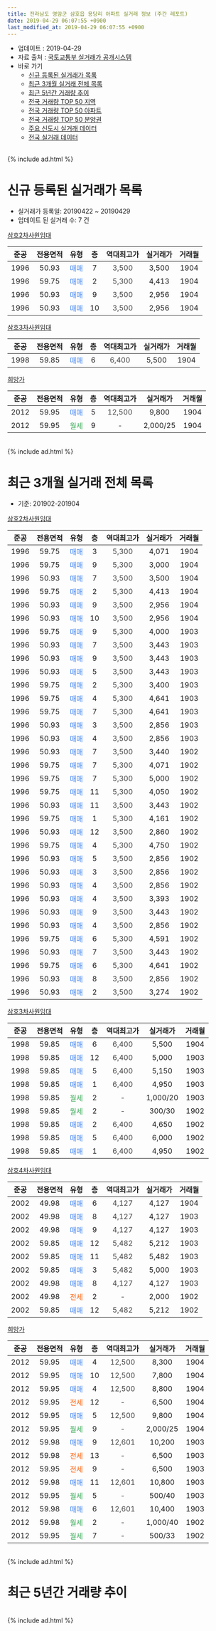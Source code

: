 ```yaml
---
title: 전라남도 영암군 삼호읍 용당리 아파트 실거래 정보 (주간 레포트)
date: 2019-04-29 06:07:55 +0900
last_modified_at: 2019-04-29 06:07:55 +0900
---
```


* 업데이트 : 2019-04-29
* 자료 출처 : [국토교통부 실거래가 공개시스템](http://rt.molit.go.kr)
* 바로 가기
    * [신규 등록된 실거래가 목록](#신규-등록된-실거래가-목록)
    * [최근 3개월 실거래 전체 목록](#최근-3개월-실거래-전체-목록)
    * [최근 5년간 거래량 추이](#최근-5년간-거래량-추이)
    * [전국 거래량 TOP 50 지역](https://inasie.github.io/apt-trade-info/최근-3개월-전국에서-가장-거래가-많이-발생한-지역)
    * [전국 거래량 TOP 50 아파트](https://inasie.github.io/apt-trade-info/최근-3개월-전국에서-가장-거래가-많이-발생한-아파트)
    * [전국 거래량 TOP 50 분양권](https://inasie.github.io/apt-trade-info/최근-3개월-전국에서-가장-거래가-많이-발생한-분양권)
    * [주요 신도시 실거래 데이터](https://inasie.github.io/apt-trade-info/주요-신도시)
    * [전국 실거래 데이터](https://inasie.github.io/apt-trade-info/전국)
<br>
{% include ad.html %}
<br>

# 신규 등록된 실거래가 목록
* 실거래가 등록일: 20190422 ~ 20190429
* 업데이트 된 실거래 수: 7 건


[삼호2차사원임대](https://search.naver.com/search.naver?query=%EC%A0%84%EB%9D%BC%EB%82%A8%EB%8F%84+%EC%98%81%EC%95%94%EA%B5%B0+%EC%82%BC%ED%98%B8%EC%9D%8D+%EC%9A%A9%EB%8B%B9%EB%A6%AC+%EC%82%BC%ED%98%B82%EC%B0%A8%EC%82%AC%EC%9B%90%EC%9E%84%EB%8C%80)

|준공|전용면적|유형|층|역대최고가|실거래가|거래월|
|:---:|:---:|:---:|:---:|:---:|:---:|:---:|
|1996|50.93|<span style="color:#4285f3">매매</span>|7|<span style="color:#444444">3,500</span>|3,500|1904|
|1996|59.75|<span style="color:#4285f3">매매</span>|2|<span style="color:#444444">5,300</span>|4,413|1904|
|1996|50.93|<span style="color:#4285f3">매매</span>|9|<span style="color:#444444">3,500</span>|2,956|1904|
|1996|50.93|<span style="color:#4285f3">매매</span>|10|<span style="color:#444444">3,500</span>|2,956|1904|

[삼호3차사원임대](https://search.naver.com/search.naver?query=%EC%A0%84%EB%9D%BC%EB%82%A8%EB%8F%84+%EC%98%81%EC%95%94%EA%B5%B0+%EC%82%BC%ED%98%B8%EC%9D%8D+%EC%9A%A9%EB%8B%B9%EB%A6%AC+%EC%82%BC%ED%98%B83%EC%B0%A8%EC%82%AC%EC%9B%90%EC%9E%84%EB%8C%80)

|준공|전용면적|유형|층|역대최고가|실거래가|거래월|
|:---:|:---:|:---:|:---:|:---:|:---:|:---:|
|1998|59.85|<span style="color:#4285f3">매매</span>|6|<span style="color:#444444">6,400</span>|5,500|1904|

[희망가](https://search.naver.com/search.naver?query=%EC%A0%84%EB%9D%BC%EB%82%A8%EB%8F%84+%EC%98%81%EC%95%94%EA%B5%B0+%EC%82%BC%ED%98%B8%EC%9D%8D+%EC%9A%A9%EB%8B%B9%EB%A6%AC+%ED%9D%AC%EB%A7%9D%EA%B0%80)

|준공|전용면적|유형|층|역대최고가|실거래가|거래월|
|:---:|:---:|:---:|:---:|:---:|:---:|:---:|
|2012|59.95|<span style="color:#4285f3">매매</span>|5|<span style="color:#444444">12,500</span>|9,800|1904|
|2012|59.95|<span style="color:#34a853">월세</span>|9|<span style="color:#444444">-</span>|2,000/25|1904|


<br>
{% include ad.html %}
<br>

# 최근 3개월 실거래 전체 목록
* 기준: 201902-201904


[삼호2차사원임대](https://search.naver.com/search.naver?query=%EC%A0%84%EB%9D%BC%EB%82%A8%EB%8F%84+%EC%98%81%EC%95%94%EA%B5%B0+%EC%82%BC%ED%98%B8%EC%9D%8D+%EC%9A%A9%EB%8B%B9%EB%A6%AC+%EC%82%BC%ED%98%B82%EC%B0%A8%EC%82%AC%EC%9B%90%EC%9E%84%EB%8C%80)

|준공|전용면적|유형|층|역대최고가|실거래가|거래월|
|:---:|:---:|:---:|:---:|:---:|:---:|:---:|
|1996|59.75|<span style="color:#4285f3">매매</span>|3|<span style="color:#444444">5,300</span>|4,071|1904|
|1996|59.75|<span style="color:#4285f3">매매</span>|9|<span style="color:#444444">5,300</span>|3,000|1904|
|1996|50.93|<span style="color:#4285f3">매매</span>|7|<span style="color:#444444">3,500</span>|3,500|1904|
|1996|59.75|<span style="color:#4285f3">매매</span>|2|<span style="color:#444444">5,300</span>|4,413|1904|
|1996|50.93|<span style="color:#4285f3">매매</span>|9|<span style="color:#444444">3,500</span>|2,956|1904|
|1996|50.93|<span style="color:#4285f3">매매</span>|10|<span style="color:#444444">3,500</span>|2,956|1904|
|1996|59.75|<span style="color:#4285f3">매매</span>|9|<span style="color:#444444">5,300</span>|4,000|1903|
|1996|50.93|<span style="color:#4285f3">매매</span>|7|<span style="color:#444444">3,500</span>|3,443|1903|
|1996|50.93|<span style="color:#4285f3">매매</span>|9|<span style="color:#444444">3,500</span>|3,443|1903|
|1996|50.93|<span style="color:#4285f3">매매</span>|5|<span style="color:#444444">3,500</span>|3,443|1903|
|1996|59.75|<span style="color:#4285f3">매매</span>|2|<span style="color:#444444">5,300</span>|3,400|1903|
|1996|59.75|<span style="color:#4285f3">매매</span>|4|<span style="color:#444444">5,300</span>|4,641|1903|
|1996|59.75|<span style="color:#4285f3">매매</span>|7|<span style="color:#444444">5,300</span>|4,641|1903|
|1996|50.93|<span style="color:#4285f3">매매</span>|3|<span style="color:#444444">3,500</span>|2,856|1903|
|1996|50.93|<span style="color:#4285f3">매매</span>|4|<span style="color:#444444">3,500</span>|2,856|1903|
|1996|50.93|<span style="color:#4285f3">매매</span>|7|<span style="color:#444444">3,500</span>|3,440|1902|
|1996|59.75|<span style="color:#4285f3">매매</span>|7|<span style="color:#444444">5,300</span>|4,071|1902|
|1996|59.75|<span style="color:#4285f3">매매</span>|7|<span style="color:#444444">5,300</span>|5,000|1902|
|1996|59.75|<span style="color:#4285f3">매매</span>|11|<span style="color:#444444">5,300</span>|4,050|1902|
|1996|50.93|<span style="color:#4285f3">매매</span>|11|<span style="color:#444444">3,500</span>|3,443|1902|
|1996|59.75|<span style="color:#4285f3">매매</span>|1|<span style="color:#444444">5,300</span>|4,161|1902|
|1996|50.93|<span style="color:#4285f3">매매</span>|12|<span style="color:#444444">3,500</span>|2,860|1902|
|1996|59.75|<span style="color:#4285f3">매매</span>|4|<span style="color:#444444">5,300</span>|4,750|1902|
|1996|50.93|<span style="color:#4285f3">매매</span>|5|<span style="color:#444444">3,500</span>|2,856|1902|
|1996|50.93|<span style="color:#4285f3">매매</span>|3|<span style="color:#444444">3,500</span>|2,856|1902|
|1996|50.93|<span style="color:#4285f3">매매</span>|4|<span style="color:#444444">3,500</span>|2,856|1902|
|1996|50.93|<span style="color:#4285f3">매매</span>|4|<span style="color:#444444">3,500</span>|3,393|1902|
|1996|50.93|<span style="color:#4285f3">매매</span>|9|<span style="color:#444444">3,500</span>|3,443|1902|
|1996|50.93|<span style="color:#4285f3">매매</span>|4|<span style="color:#444444">3,500</span>|2,856|1902|
|1996|59.75|<span style="color:#4285f3">매매</span>|6|<span style="color:#444444">5,300</span>|4,591|1902|
|1996|50.93|<span style="color:#4285f3">매매</span>|7|<span style="color:#444444">3,500</span>|3,443|1902|
|1996|59.75|<span style="color:#4285f3">매매</span>|6|<span style="color:#444444">5,300</span>|4,641|1902|
|1996|50.93|<span style="color:#4285f3">매매</span>|8|<span style="color:#444444">3,500</span>|2,856|1902|
|1996|50.93|<span style="color:#4285f3">매매</span>|2|<span style="color:#444444">3,500</span>|3,274|1902|

[삼호3차사원임대](https://search.naver.com/search.naver?query=%EC%A0%84%EB%9D%BC%EB%82%A8%EB%8F%84+%EC%98%81%EC%95%94%EA%B5%B0+%EC%82%BC%ED%98%B8%EC%9D%8D+%EC%9A%A9%EB%8B%B9%EB%A6%AC+%EC%82%BC%ED%98%B83%EC%B0%A8%EC%82%AC%EC%9B%90%EC%9E%84%EB%8C%80)

|준공|전용면적|유형|층|역대최고가|실거래가|거래월|
|:---:|:---:|:---:|:---:|:---:|:---:|:---:|
|1998|59.85|<span style="color:#4285f3">매매</span>|6|<span style="color:#444444">6,400</span>|5,500|1904|
|1998|59.85|<span style="color:#4285f3">매매</span>|12|<span style="color:#444444">6,400</span>|5,000|1903|
|1998|59.85|<span style="color:#4285f3">매매</span>|5|<span style="color:#444444">6,400</span>|5,150|1903|
|1998|59.85|<span style="color:#4285f3">매매</span>|1|<span style="color:#444444">6,400</span>|4,950|1903|
|1998|59.85|<span style="color:#34a853">월세</span>|2|<span style="color:#444444">-</span>|1,000/20|1903|
|1998|59.85|<span style="color:#34a853">월세</span>|2|<span style="color:#444444">-</span>|300/30|1902|
|1998|59.85|<span style="color:#4285f3">매매</span>|2|<span style="color:#444444">6,400</span>|4,650|1902|
|1998|59.85|<span style="color:#4285f3">매매</span>|5|<span style="color:#444444">6,400</span>|6,000|1902|
|1998|59.85|<span style="color:#4285f3">매매</span>|1|<span style="color:#444444">6,400</span>|4,950|1902|


<script async src="//pagead2.googlesyndication.com/pagead/js/adsbygoogle.js"></script>
<!-- 기본 -->
<ins class="adsbygoogle"
     style="display:block"
     data-ad-client="ca-pub-2446590836940007"
     data-ad-slot="1659523306"
     data-ad-format="auto"
     data-full-width-responsive="true"></ins>
<script>
(adsbygoogle = window.adsbygoogle || []).push({});
</script>


[삼호4차사원임대](https://search.naver.com/search.naver?query=%EC%A0%84%EB%9D%BC%EB%82%A8%EB%8F%84+%EC%98%81%EC%95%94%EA%B5%B0+%EC%82%BC%ED%98%B8%EC%9D%8D+%EC%9A%A9%EB%8B%B9%EB%A6%AC+%EC%82%BC%ED%98%B84%EC%B0%A8%EC%82%AC%EC%9B%90%EC%9E%84%EB%8C%80)

|준공|전용면적|유형|층|역대최고가|실거래가|거래월|
|:---:|:---:|:---:|:---:|:---:|:---:|:---:|
|2002|49.98|<span style="color:#4285f3">매매</span>|6|<span style="color:#444444">4,127</span>|4,127|1904|
|2002|49.98|<span style="color:#4285f3">매매</span>|8|<span style="color:#444444">4,127</span>|4,127|1903|
|2002|49.98|<span style="color:#4285f3">매매</span>|9|<span style="color:#444444">4,127</span>|4,127|1903|
|2002|59.85|<span style="color:#4285f3">매매</span>|12|<span style="color:#444444">5,482</span>|5,212|1903|
|2002|59.85|<span style="color:#4285f3">매매</span>|11|<span style="color:#444444">5,482</span>|5,482|1903|
|2002|59.85|<span style="color:#4285f3">매매</span>|3|<span style="color:#444444">5,482</span>|5,000|1903|
|2002|49.98|<span style="color:#4285f3">매매</span>|8|<span style="color:#444444">4,127</span>|4,127|1903|
|2002|49.98|<span style="color:#ff5a00">전세</span>|2|<span style="color:#444444">-</span>|2,000|1902|
|2002|59.85|<span style="color:#4285f3">매매</span>|12|<span style="color:#444444">5,482</span>|5,212|1902|

[희망가](https://search.naver.com/search.naver?query=%EC%A0%84%EB%9D%BC%EB%82%A8%EB%8F%84+%EC%98%81%EC%95%94%EA%B5%B0+%EC%82%BC%ED%98%B8%EC%9D%8D+%EC%9A%A9%EB%8B%B9%EB%A6%AC+%ED%9D%AC%EB%A7%9D%EA%B0%80)

|준공|전용면적|유형|층|역대최고가|실거래가|거래월|
|:---:|:---:|:---:|:---:|:---:|:---:|:---:|
|2012|59.95|<span style="color:#4285f3">매매</span>|4|<span style="color:#444444">12,500</span>|8,300|1904|
|2012|59.95|<span style="color:#4285f3">매매</span>|10|<span style="color:#444444">12,500</span>|7,800|1904|
|2012|59.95|<span style="color:#4285f3">매매</span>|4|<span style="color:#444444">12,500</span>|8,800|1904|
|2012|59.95|<span style="color:#ff5a00">전세</span>|12|<span style="color:#444444">-</span>|6,500|1904|
|2012|59.95|<span style="color:#4285f3">매매</span>|5|<span style="color:#444444">12,500</span>|9,800|1904|
|2012|59.95|<span style="color:#34a853">월세</span>|9|<span style="color:#444444">-</span>|2,000/25|1904|
|2012|59.98|<span style="color:#4285f3">매매</span>|9|<span style="color:#444444">12,601</span>|10,200|1903|
|2012|59.98|<span style="color:#ff5a00">전세</span>|13|<span style="color:#444444">-</span>|6,500|1903|
|2012|59.95|<span style="color:#ff5a00">전세</span>|9|<span style="color:#444444">-</span>|6,500|1903|
|2012|59.98|<span style="color:#4285f3">매매</span>|11|<span style="color:#444444">12,601</span>|10,800|1903|
|2012|59.95|<span style="color:#34a853">월세</span>|5|<span style="color:#444444">-</span>|500/40|1903|
|2012|59.98|<span style="color:#4285f3">매매</span>|6|<span style="color:#444444">12,601</span>|10,400|1903|
|2012|59.98|<span style="color:#34a853">월세</span>|2|<span style="color:#444444">-</span>|1,000/40|1902|
|2012|59.95|<span style="color:#34a853">월세</span>|7|<span style="color:#444444">-</span>|500/33|1902|


<br>
{% include ad.html %}
<br>

# 최근 5년간 거래량 추이


<div style="width:100%;">
    <canvas id="deal_progress" height="200"></canvas>
</div>

<script>
new Chart(document.getElementById("deal_progress"), {
    type: 'line',
    data: {
        labels: ['201404','201405','201406','201407','201408','201409','201410','201411','201412','201501','201502','201503','201504','201505','201506','201507','201508','201509','201510','201511','201512','201601','201602','201603','201604','201605','201606','201607','201608','201609','201610','201611','201612','201701','201702','201703','201704','201705','201706','201707','201708','201709','201710','201711','201712','201801','201802','201803','201804','201805','201806','201807','201808','201809','201810','201811','201812','201901','201902','201903','201904'],
        datasets: [{
            label: '매매',
            pointRadius: 1,
            data: [8, 6, 10, 4, 3, 0, 5, 4, 5, 5, 1, 2, 2, 1, 4, 4, 1, 3, 2, 1, 4, 2, 0, 2, 1, 0, 0, 0, 1, 3, 38, 44, 10, 11, 2, 4, 10, 11, 37, 6, 8, 6, 23, 11, 21, 20, 6, 9, 28, 15, 11, 32, 13, 9, 21, 30, 46, 28, 23, 21, 12],
            borderColor: "rgba(255, 201, 14, 1)",
            backgroundColor: "rgba(255, 201, 14, 0.5)",
            fill: false,
            lineTension: 0
        },{
            label: '전월세',
            pointRadius: 1,
            data: [5, 3, 3, 4, 1, 2, 2, 3, 4, 5, 4, 4, 1, 2, 2, 0, 3, 1, 1, 3, 1, 3, 8, 3, 3, 5, 2, 3, 3, 1, 3, 1, 1, 4, 3, 9, 5, 1, 3, 4, 0, 7, 6, 2, 6, 7, 6, 5, 4, 5, 1, 1, 5, 1, 3, 2, 0, 3, 4, 4, 2],
            borderColor: "rgba(0, 141, 185, 1)",
            backgroundColor: "rgba(0, 141, 185, 0.5)",
            fill: false,
            lineTension: 0
        }
        ]
    },
    options: {
        responsive: true,
        title: {
            display: false
        },
        tooltips: {
            mode: 'index',
            intersect: false
        },
        hover: {
            mode: 'nearest',
            intersect: true
        },
        scales: {
            xAxes: [{
                display: true,
                scaleLabel: {
                    display: true,
                    labelString: '년/월'
                }
            }],
            yAxes: [{
                display: true,
                ticks: {
                    suggestedMin: 0,
                },
                scaleLabel: {
                    display: true,
                    labelString: '실거래 수'
                }
            }]
        }
    }
});

</script>


<br>
{% include ad.html %}
<br>

